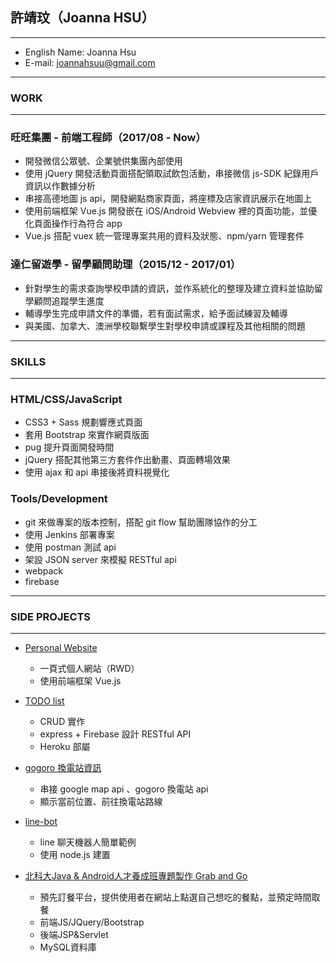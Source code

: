 ## 許靖玟（Joanna HSU）

---

- English Name: Joanna Hsu
- E-mail: joannahsuu@gmail.com

---

### WORK
---

### 旺旺集團 - 前端工程師（2017/08 - Now）

- 開發微信公眾號、企業號供集團內部使用
- 使用 jQuery 開發活動頁面搭配領取試飲包活動，串接微信 js-SDK 紀錄用戶資訊以作數據分析
- 串接高德地圖 js api，開發網點商家頁面，將座標及店家資訊展示在地圖上
- 使用前端框架 Vue.js 開發嵌在 iOS/Android Webview 裡的頁面功能，並優化頁面操作行為符合 app
- Vue.js 搭配 vuex 統一管理專案共用的資料及狀態、npm/yarn 管理套件

### 達仁留遊學 - 留學顧問助理（2015/12 - 2017/01）

- 針對學生的需求查詢學校申請的資訊，並作系統化的整理及建立資料並協助留學顧問追蹤學生進度
- 輔導學生完成申請文件的準備，若有面試需求，給予面試練習及輔導
- 與美國、加拿大、澳洲學校聯繫學生對學校申請或課程及其他相關的問題

---
### SKILLS
---

### HTML/CSS/JavaScript
- CSS3 + Sass 規劃響應式頁面
- 套用 Bootstrap 來實作網頁版面
- pug 提升頁面開發時間
- jQuery 搭配其他第三方套件作出動畫、頁面轉場效果
- 使用 ajax 和 api 串接後將資料視覺化

### Tools/Development
- git 來做專案的版本控制，搭配 git flow 幫助團隊協作的分工
- 使用 Jenkins 部署專案
- 使用 postman 測試 api
- 架設 JSON server 來模擬 RESTful api
- webpack
- firebase

---
### SIDE PROJECTS
---
- [Personal Website](https://joannahsuu.github.io/portfolio/dist/index.html#/)
  - 一頁式個人網站（RWD）
  - 使用前端框架 Vue.js
  
- [TODO list](https://evening-shelf-98459.herokuapp.com/)
  - CRUD 實作
  - express + Firebase 設計 RESTful API
  - Heroku 部屬
  
- [gogoro 換電站資訊](https://joannahsuu.github.io/stations-map/dist/index.html#/maps)
  - 串接 google map api 、gogoro 換電站 api
  - 顯示當前位置、前往換電站路線
  
- [line-bot](https://github.com/joannahsuu/line-bot-webhook)
  - line 聊天機器人簡單範例
  - 使用 node.js 建置
  
- [北科大Java & Android人才養成班專題製作 Grab and Go](https://github.com/Jessie75919/Grab-n-Go)
  - 預先訂餐平台，提供使用者在網站上點選自己想吃的餐點，並預定時間取餐
  - 前端JS/JQuery/Bootstrap
  - 後端JSP&Servlet
  - MySQL資料庫
  
